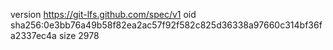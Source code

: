 version https://git-lfs.github.com/spec/v1
oid sha256:0e3bb76a49b58f82ea2ac57f92f582c825d36338a97660c314bf36fa2337ec4a
size 2978
